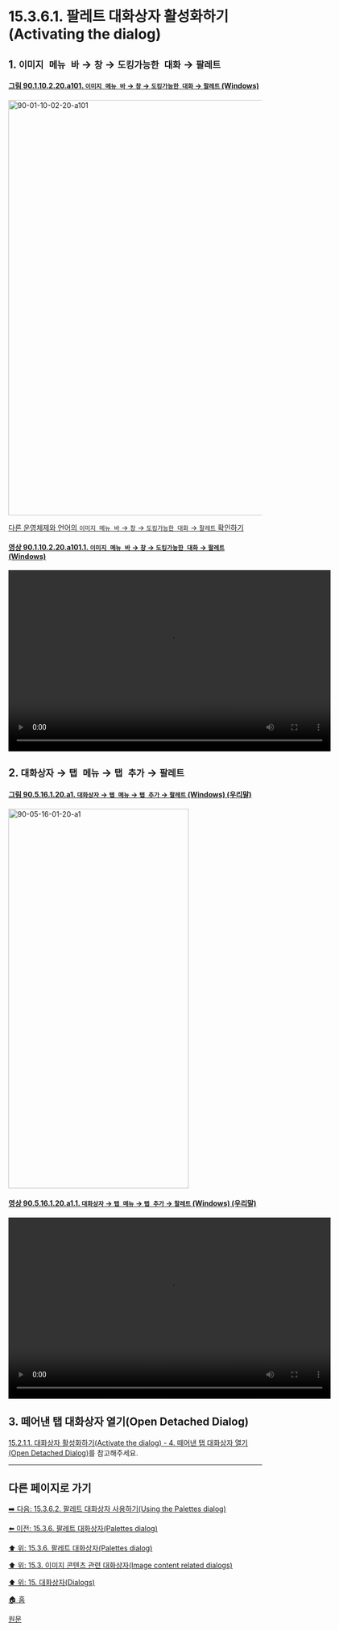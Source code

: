# 15.3.6.1. 팔레트 대화상자 활성화하기(Activating the dialog)

<a id="15-03-06-01-s1"></a>

## 1. `이미지 메뉴 바` → `창` → `도킹가능한 대화` → `팔레트`

<a id="90-01-10-02-20-a101"></a>

#### [그림 90.1.10.2.20.a101. `이미지 메뉴 바` → `창` → `도킹가능한 대화` → `팔레트` (Windows)](./90-01-10-02-20-palettes.md#90-01-10-02-20-a101)
<img width="980" height="825" alt="90-01-10-02-20-a101" src="https://github.com/user-attachments/assets/3266df24-489d-432c-bef1-8ff9784d0e4a" />

[다른 운영체제와 언어의 `이미지 메뉴 바` → `창` → `도킹가능한 대화` → `팔레트` 확인하기](./90-01-10-02-20-palettes.md#90-01-10-02-20-a102)

<a id="90-01-10-02-20-a101-01"></a>

#### [영상 90.1.10.2.20.a101.1. `이미지 메뉴 바` → `창` → `도킹가능한 대화` → `팔레트` (Windows)](./90-01-10-02-20-palettes.md#90-01-10-02-20-a101-01)
<video controls="controls" width="640" height="360" src="https://github.com/user-attachments/assets/cb85f827-b46d-4b55-9fca-42510c58f5cb"></video>

<a id="15-03-06-01-s2"></a>

## 2. `대화상자` → `탭 메뉴` → `탭 추가` → `팔레트`

<a id="90-05-16-01-20-a1"></a>

#### [그림 90.5.16.1.20.a1. `대화상자` → `탭 메뉴` → `탭 추가` → `팔레트` (Windows) (우리말)](./90-05-16-01-20-palettes.md#90-05-16-01-20-a1)
<img width="358" height="754" alt="90-05-16-01-20-a1" src="https://github.com/user-attachments/assets/6a679f3c-e0bd-46b4-ab1f-affe45955ebe" />

<a id="90-05-16-01-20-a1-01"></a>

#### [영상 90.5.16.1.20.a1.1. `대화상자` → `탭 메뉴` → `탭 추가` → `팔레트` (Windows) (우리말)](./90-05-16-01-20-palettes.md#90-05-16-01-20-a1-01)
<video controls="controls" width="640" height="360" src="https://github.com/user-attachments/assets/5a631823-6645-46f7-bf2e-68732bb57154"></video>

<a id="15-03-06-01-s3"></a>

## 3. 떼어낸 탭 대화상자 열기(Open Detached Dialog)

[15.2.1.1. 대화상자 활성화하기(Activate the dialog) - 4. 떼어낸 탭 대화상자 열기(Open Detached Dialog)](./15-02-01-01-activate_the_dialog.md#15-02-01-01-s4)를 참고해주세요.

***

## 다른 페이지로 가기

[➡️ 다음: 15.3.6.2. 팔레트 대화상자 사용하기(Using the Palettes dialog)](./15-03-06-02-00-using_the_palettes_dialog.md)

[⬅️ 이전: 15.3.6. 팔레트 대화상자(Palettes dialog)](./15-03-06-00-palettes-dialog.md)

[⬆️ 위: 15.3.6. 팔레트 대화상자(Palettes dialog)](./15-03-06-00-palettes-dialog.md)

[⬆️ 위: 15.3. 이미지 콘텐츠 관련 대화상자(Image content related dialogs)](./15-03-00-image-content-related-dialogs.md)

[⬆️ 위: 15. 대화상자(Dialogs)](./15-00-dialogs.md)

[🏠 홈](./00-home.md)

[원문](https://docs.gimp.org/2.10/ko/gimp-palette-dialog.html#gimp-palette-activate)